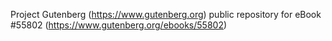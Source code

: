 Project Gutenberg (https://www.gutenberg.org) public repository for
eBook #55802 (https://www.gutenberg.org/ebooks/55802)
